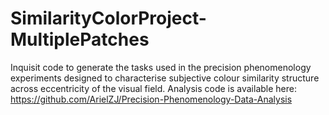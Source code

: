 # SimilarityColorProject-MultiplePatches
Inquisit code to generate the tasks used in the precision phenomenology experiments designed to characterise subjective colour similarity structure across eccentricity of the visual field.
Analysis code is available here: https://github.com/ArielZJ/Precision-Phenomenology-Data-Analysis
